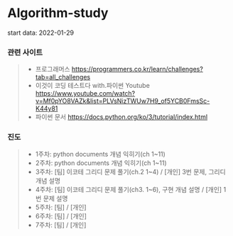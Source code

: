 # Algorithm-study

start data: 2022-01-29

### 관련 사이트
>* 프로그래머스 https://programmers.co.kr/learn/challenges?tab=all_challenges
>* 이것이 코딩 테스트다 with.파이썬 Youtube https://www.youtube.com/watch?v=Mf0pYO8VAZk&list=PLVsNizTWUw7H9_of5YCB0FmsSc-K44y81
>* 파이썬 문서 https://docs.python.org/ko/3/tutorial/index.html

### 진도
>- 1주차: python documents 개념 익히기(ch 1~11)
>- 2주차: python documents 개념 익히기(ch 1~11)
>- 3주차: [팀] 이코테 그리디 문제 풀기(ch.2 1~4) / [개인] 3번 문제, 그리디 개념 설명
>- 4주차: [팀] 이코테 그리디 문제 풀기(ch3. 1~6), 구현 개념 설명 / [개인] 1번 문제 설명
>- 5주차: [팀] / [개인]
>- 6주차: [팀] / [개인]
>- 7주차: [팀] / [개인]
